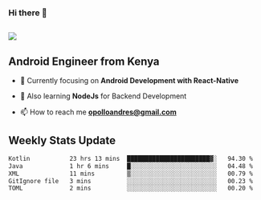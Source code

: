 ### Hi there 👋
<h2 align="left"><img src="https://readme-typing-svg.herokuapp.com?color=000000&lines=I'm+Andrew+Opollo😊;Welcome+to+my+Github😜"> </h2>

## Android Engineer from Kenya


- 🌱 Currently focusing on **Android Development with React-Native**

- 🔭 Also learning **NodeJs** for Backend Development

- 📫 How to reach me **opolloandres@gmail.com**


## Weekly Stats Update
<!--START_SECTION:waka-->

```txt
Kotlin           23 hrs 13 mins  ███████████████████████▓░   94.30 %
Java             1 hr 6 mins     █░░░░░░░░░░░░░░░░░░░░░░░░   04.48 %
XML              11 mins         ▒░░░░░░░░░░░░░░░░░░░░░░░░   00.79 %
GitIgnore file   3 mins          ░░░░░░░░░░░░░░░░░░░░░░░░░   00.23 %
TOML             2 mins          ░░░░░░░░░░░░░░░░░░░░░░░░░   00.20 %
```

<!--END_SECTION:waka-->



